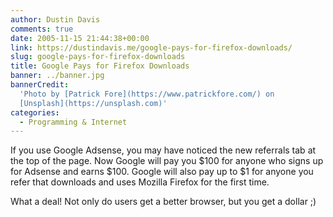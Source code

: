 ```yaml
---
author: Dustin Davis
comments: true
date: 2005-11-15 21:44:38+00:00
link: https://dustindavis.me/google-pays-for-firefox-downloads/
slug: google-pays-for-firefox-downloads
title: Google Pays for Firefox Downloads
banner: ../banner.jpg
bannerCredit:
  'Photo by [Patrick Fore](https://www.patrickfore.com/) on
  [Unsplash](https://unsplash.com)'
categories:
  - Programming & Internet
---
```


If you use Google Adsense, you may have noticed the new referrals tab at the top
of the page. Now Google will pay you
$100 for anyone who signs up for Adsense and earns $100. Google will also pay up
to \$1 for anyone you refer that downloads and uses Mozilla Firefox for the
first time.

What a deal! Not only do users get a better browser, but you get a dollar ;)
